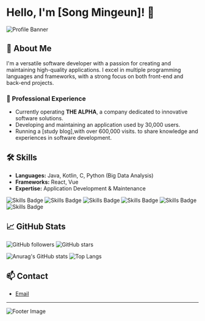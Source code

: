 # Hello, I'm [Song Mingeun]! 👋

![Profile Banner](https://via.placeholder.com/1000x300.png?text=Welcome+to+My+GitHub+Profile&bg=blue&fg=white)

## 🚀 About Me
I'm a versatile software developer with a passion for creating and maintaining high-quality applications. I excel in multiple programming languages and frameworks, with a strong focus on both front-end and back-end projects.

### 💼 Professional Experience
- Currently operating **THE ALPHA**, a company dedicated to innovative software solutions.
- Developing and maintaining an application used by 30,000 users.
- Running a [study blog],with over 600,000 visits. to share knowledge and experiences in software development.

## 🛠 Skills
- **Languages:** Java, Kotlin, C, Python (Big Data Analysis)
- **Frameworks:** React, Vue
- **Expertise:** Application Development & Maintenance

![Skills Badge](https://img.shields.io/badge/Java-ED8B00?style=for-the-badge&logo=java&logoColor=white)
![Skills Badge](https://img.shields.io/badge/Kotlin-0095D5?style=for-the-badge&logo=kotlin&logoColor=white)
![Skills Badge](https://img.shields.io/badge/C-00599C?style=for-the-badge&logo=c&logoColor=white)
![Skills Badge](https://img.shields.io/badge/Python-3776AB?style=for-the-badge&logo=python&logoColor=white)
![Skills Badge](https://img.shields.io/badge/React-61DAFB?style=for-the-badge&logo=react&logoColor=white)
![Skills Badge](https://img.shields.io/badge/Vue-4FC08D?style=for-the-badge&logo=vue.js&logoColor=white)

## 📈 GitHub Stats
![GitHub followers](https://img.shields.io/github/followers/yourusername?style=social)
![GitHub stars](https://img.shields.io/github/stars/yourusername?style=social)

![Anurag's GitHub stats](https://github-readme-stats.vercel.app/api?username=yourusername&show_icons=true&theme=radical)
![Top Langs](https://github-readme-stats.vercel.app/api/top-langs/?username=yourusername&layout=compact&theme=radical)

## 📫 Contact
- [Email](recthealpha@gmail.com)

---

![Footer Image](https://via.placeholder.com/1000x100.png?text=Thanks+for+visiting+my+profile!&bg=blue&fg=white)
